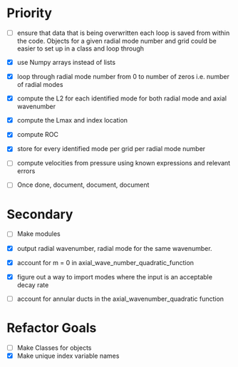 # Priority 
- [ ] ensure that data that is being overwritten each loop is saved from within
the code. Objects for a given radial mode number and grid could be easier 
to set up in a class and loop through

- [x] use Numpy arrays instead of lists
- [x] loop through radial mode number from 0 to number of zeros i.e. number of
radial modes
- [x] compute the L2 for each identified mode for both radial mode and axial wavenumber
- [x] compute the Lmax and index location 
- [x] compute ROC
- [x] store for every identified mode per grid per radial mode number
- [ ] compute velocities from pressure using known expressions and relevant errors
- [ ] Once done, document, document, document

# Secondary
-[ ] Make modules
 - [x] output radial wavenumber, radial mode for the same wavenumber.
 - [x] account for m = 0 in axial_wave_number_quadratic_function
 - [x] figure out a way to import modes where the input is an acceptable decay
 rate

 - [ ] account for annular ducts in the axial_wavenumber_quadratic function
# Refactor Goals
-[ ] Make Classes for objects 
-[x] Make unique index variable names 
